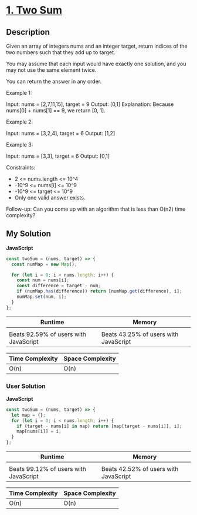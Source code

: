 # [1. Two Sum](https://leetcode.com/problems/two-sum)

## Description

Given an array of integers nums and an integer target, return indices of the two numbers such that they add up to target.

You may assume that each input would have exactly one solution, and you may not use the same element twice.

You can return the answer in any order.

Example 1:

Input: nums = [2,7,11,15], target = 9
Output: [0,1]
Explanation: Because nums[0] + nums[1] == 9, we return [0, 1].

Example 2:

Input: nums = [3,2,4], target = 6
Output: [1,2]

Example 3:

Input: nums = [3,3], target = 6
Output: [0,1]

Constraints:

- 2 <= nums.length <= 10^4
- -10^9 <= nums[i] <= 10^9
- -10^9 <= target <= 10^9
- Only one valid answer exists.

Follow-up: Can you come up with an algorithm that is less than O(n2) time complexity?

## My Solution

**JavaScript**

```js
const twoSum = (nums, target) => {
  const numMap = new Map();

  for (let i = 0; i < nums.length; i++) {
    const num = nums[i];
    const difference = target - num;
    if (numMap.has(difference)) return [numMap.get(difference), i];
    numMap.set(num, i);
  }
};
```

| Runtime                               | Memory                                |
| ------------------------------------- | ------------------------------------- |
|                                       |                                       |
| Beats 92.59% of users with JavaScript | Beats 43.25% of users with JavaScript |

| Time Complexity | Space Complexity |
| --------------- | ---------------- |
| O(n)            | O(n)             |

### User Solution

**JavaScript**

```js
const twoSum = (nums, target) => {
  let map = {};
  for (let i = 0; i < nums.length; i++) {
    if (target - nums[i] in map) return [map[target - nums[i]], i];
    map[nums[i]] = i;
  }
};
```

| Runtime                               | Memory                                |
| ------------------------------------- | ------------------------------------- |
|                                       |                                       |
| Beats 99.12% of users with JavaScript | Beats 42.52% of users with JavaScript |

| Time Complexity | Space Complexity |
| --------------- | ---------------- |
| O(n)            | O(n)             |
